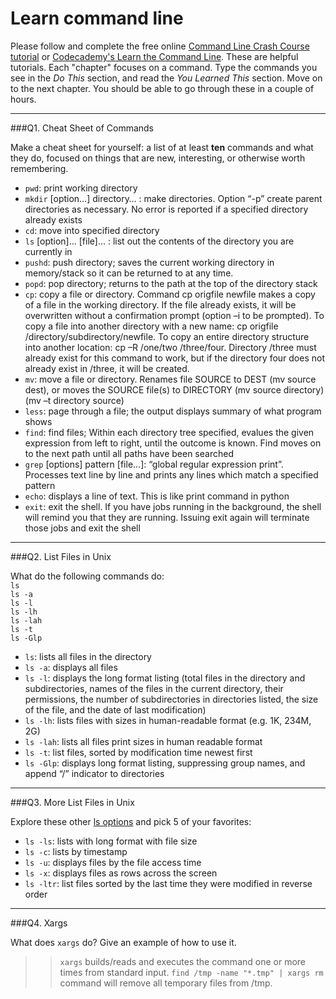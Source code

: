 # Learn command line

Please follow and complete the free online [Command Line Crash Course
tutorial](https://web.archive.org/web/20160708171659/http://cli.learncodethehardway.org/book/) or [Codecademy's Learn the Command Line](https://www.codecademy.com/learn/learn-the-command-line). These are helpful tutorials. Each "chapter" focuses on a command. Type the commands you see in the _Do This_ section, and read the _You Learned This_ section. Move on to the next chapter. You should be able to go through these in a couple of hours.

---

###Q1.  Cheat Sheet of Commands  

Make a cheat sheet for yourself: a list of at least **ten** commands and what they do, focused on things that are new, interesting, or otherwise worth remembering.

> > 
   - `pwd`: print working directory
   - `mkdir` [option…] directory… : make directories. Option “-p” create parent directories as necessary. No error is reported if a specified directory already exists
   - `cd`: move into specified directory
   - `ls` [option]… [file]… : list out the contents of the directory you are currently in
   - `pushd`: push directory; saves the current working directory in memory/stack so it can be returned to at any time.
   - `popd`: pop directory; returns to the path at the top of the directory stack
   - `cp`: copy a file or directory. Command cp origfile newfile makes a copy of a file in the working directory. If the file already exists, it will be overwritten without a confirmation prompt (option –i to be prompted). To copy a file into another directory with a new name: cp origfile /directory/subdirectory/newfile. To copy an entire directory structure into another location: cp –R /one/two /three/four. Directory /three must already exist for this command to work, but if the directory four does not already exist in /three, it will be created.
   - `mv`: move a file or directory. Renames file SOURCE to DEST (mv source dest), or moves the SOURCE file(s) to DIRECTORY (mv source directory) (mv –t directory source)
   - `less`: page through a file; the output displays summary of what program shows
   - `find`: find files; Within each directory tree specified, evalues the given expression from left to right, until the outcome is known. Find moves on to the next path until all paths have been searched
   - `grep` [options] pattern [file…]: “global regular expression print”. Processes text line by line and prints any lines which match a specified pattern
   - `echo`: displays a line of text. This is like print command in python
   - `exit`: exit the shell. If you have jobs running in the background, the shell will remind you that they are running. Issuing exit again will terminate those jobs and exit the shell 


---

###Q2.  List Files in Unix   

What do the following commands do:  
`ls`  
`ls -a`  
`ls -l`  
`ls -lh`  
`ls -lah`  
`ls -t`  
`ls -Glp`  

> > 
   - `ls`: lists all files in the directory
   - `ls -a`: displays all files
   - `ls -l`: displays the long format listing (total files in the directory and subdirectories, names of the files in the current directory, their permissions, the number of subdirectories in directories listed, the size of the file, and the date of last modification)
   - `ls -lh`: lists files with sizes in human-readable format (e.g. 1K, 234M, 2G)
   - `ls -lah`: lists all files print sizes in human readable format
   - `ls -t`: list files, sorted by modification time newest first
   - `ls -Glp`: displays long format listing, suppressing group names, and append “/” indicator to directories


---

###Q3.  More List Files in Unix  

Explore these other [ls options](http://www.techonthenet.com/unix/basic/ls.php) and pick 5 of your favorites:

> > 
   - `ls -ls`: lists with long format with file size
   - `ls -c`: lists by timestamp
   - `ls -u`: displays files by the file access time
   - `ls -x`: displays files as rows across the screen
   - `ls -ltr`: list files sorted by the last time they were modified in reverse order

---

###Q4.  Xargs   

What does `xargs` do? Give an example of how to use it.

> > `xargs` builds/reads and executes the command one or more times from standard input. `find /tmp -name "*.tmp" | xargs rm` command will remove all temporary files from /tmp.

 

